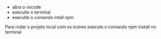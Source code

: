 ﻿ - abra o vscode
 - execulte o terminal
 - execulte o comando intall npm
<p> Para rodar o projeto local com os icones execute o comando npm install  no terminal</p>

